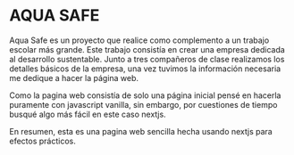 # AQUA SAFE

Aqua Safe es un proyecto que realice como complemento a un trabajo escolar más grande. Este trabajo consistía en crear una empresa dedicada al desarrollo sustentable. Junto a tres compañeros de clase realizamos los detalles básicos de la empresa, una vez tuvimos la información necesaria me dedique a hacer la página web.

Como la pagina web consistía de solo una página inicial pensé en hacerla puramente con javascript vanilla, sin embargo, por cuestiones de tiempo busqué algo más fácil en este caso nextjs.

En resumen, esta es una pagina web sencilla hecha usando nextjs para efectos prácticos.
